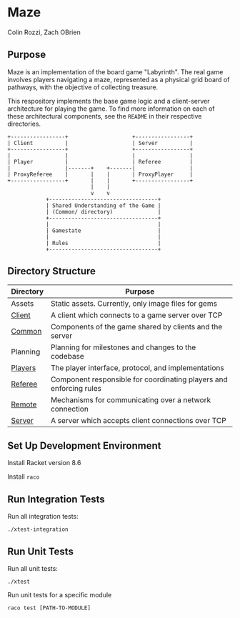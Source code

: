 # Maze

Colin Rozzi, Zach OBrien

## Purpose

Maze is an implementation of the board game "Labyrinth". The real game involves players navigating a maze, represented as a physical grid board of pathways, with the objective of collecting treasure.

This respository implements the base game logic and a client-server architecture for playing the game. To find more information on each of these architectural components, see the `README` in their respective directories.

```
+-----------------+                    +-----------------+
| Client          |                    | Server          |
+-----------------+                    +-----------------+
|                 |                    |                 |
| Player          |                    | Referee         |
|                 |-------+    +-------|                 |
| ProxyReferee    |       |    |       | ProxyPlayer     |
+-----------------+       |    |       +-----------------+
                          |    |
                          v    v
            +----------------------------------+
            | Shared Understanding of the Game |
            | (Common/ directory)              |
            +----------------------------------+
            |                                  |
            | Gamestate                        |
            |                                  |
            | Rules                            |
            +----------------------------------+
```

## Directory Structure

| Directory | Purpose |
| --------- | ------- |
| Assets | Static assets. Currently, only image files for gems |
| [Client](Client/README.md) | A client which connects to a game server over TCP |
| [Common](Common/README.md) | Components of the game shared by clients and the server |
| Planning | Planning for milestones and changes to the codebase |
| [Players](Players/README.md) | The player interface, protocol, and implementations |
| [Referee](Referee/README.md) | Component responsible for coordinating players and enforcing rules |
| [Remote](Remote/README.md) | Mechanisms for communicating over a network connection |
| [Server](Server/README.md) | A server which accepts client connections over TCP | 


## Set Up Development Environment

Install Racket version 8.6

Install `raco`

## Run Integration Tests

Run all integration tests:

```
./xtest-integration
```

## Run Unit Tests

Run all unit tests:

```
./xtest
```

Run unit tests for a specific module

```
raco test [PATH-TO-MODULE]
```
